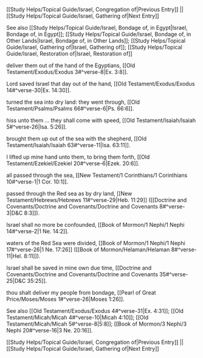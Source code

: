 [[Study Helps/Topical Guide/Israel, Congregation of|Previous Entry]]  ||  [[Study Helps/Topical Guide/Israel, Gathering of|Next Entry]]

 See also [[Study Helps/Topical Guide/Israel, Bondage of, in Egypt|Israel, Bondage of, in Egypt]]; [[Study Helps/Topical Guide/Israel, Bondage of, in Other Lands|Israel, Bondage of, in Other Lands]]; [[Study Helps/Topical Guide/Israel, Gathering of|Israel, Gathering of]]; [[Study Helps/Topical Guide/Israel, Restoration of|Israel, Restoration of]]

 deliver them out of the hand of the Egyptians, [[Old Testament/Exodus/Exodus 3#^verse-8|Ex. 3:8]].

 Lord saved Israel that day out of the hand, [[Old Testament/Exodus/Exodus 14#^verse-30|Ex. 14:30]].

 turned the sea into dry land: they went through, [[Old Testament/Psalms/Psalms 66#^verse-6|Ps. 66:6]].

 hiss unto them ... they shall come with speed, [[Old Testament/Isaiah/Isaiah 5#^verse-26|Isa. 5:26]].

 brought them up out of the sea with the shepherd, [[Old Testament/Isaiah/Isaiah 63#^verse-11|Isa. 63:11]].

 I lifted up mine hand unto them, to bring them forth, [[Old Testament/Ezekiel/Ezekiel 20#^verse-6|Ezek. 20:6]].

 all passed through the sea, [[New Testament/1 Corinthians/1 Corinthians 10#^verse-1|1 Cor. 10:1]].

 passed through the Red sea as by dry land, [[New Testament/Hebrews/Hebrews 11#^verse-29|Heb. 11:29]] ([[Doctrine and Covenants/Doctrine and Covenants/Doctrine and Covenants 8#^verse-3|D&C 8:3]]).

 Israel shall no more be confounded, [[Book of Mormon/1 Nephi/1 Nephi 14#^verse-2|1 Ne. 14:2]].

 waters of the Red Sea were divided, [[Book of Mormon/1 Nephi/1 Nephi 17#^verse-26|1 Ne. 17:26]] ([[Book of Mormon/Helaman/Helaman 8#^verse-11|Hel. 8:11]]).

 Israel shall be saved in mine own due time, [[Doctrine and Covenants/Doctrine and Covenants/Doctrine and Covenants 35#^verse-25|D&C 35:25]].

 thou shalt deliver my people from bondage, [[Pearl of Great Price/Moses/Moses 1#^verse-26|Moses 1:26]].

 See also [[Old Testament/Exodus/Exodus 4#^verse-31|Ex. 4:31]]; [[Old Testament/Micah/Micah 4#^verse-10|Micah 4:10]]; [[Old Testament/Micah/Micah 5#^verse-8|5:8]]; [[Book of Mormon/3 Nephi/3 Nephi 20#^verse-16|3 Ne. 20:16]].

[[Study Helps/Topical Guide/Israel, Congregation of|Previous Entry]]  ||  [[Study Helps/Topical Guide/Israel, Gathering of|Next Entry]]